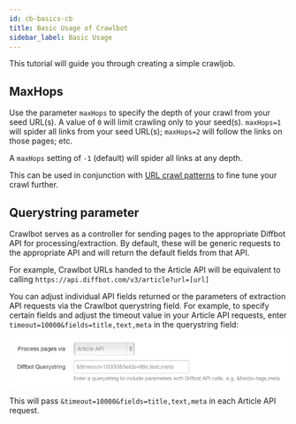 ```yaml
---
id: cb-basics-cb
title: Basic Usage of Crawlbot
sidebar_label: Basic Usage
---
```


This tutorial will guide you through creating a simple crawljob.

## MaxHops

Use the parameter `maxHops` to specify the depth of your crawl from your seed URL(s). A value of `0` will limit crawling only to your seed(s). `maxHops=1` will spider all links from your seed URL(s); `maxHops=2` will follow the links on those pages; etc.

A `maxHops` setting of `-1` (default) will spider all links at any depth.

This can be used in conjunction with [URL crawl patterns](guides-patterns) to fine tune your crawl further.

## Querystring parameter

Crawlbot serves as a controller for sending pages to the appropriate Diffbot API for processing/extraction. By default, these will be generic requests to the appropriate API and will return the default fields from that API.

For example, Crawlbot URLs handed to the Article API will be equivalent to calling `https://api.diffbot.com/v3/article?url=[url]`

You can adjust individual API fields returned or the parameters of extraction API requests via the Crawlbot querystring field.
For example, to specify certain fields and adjust the timeout value in your Article API requests, enter `timeout=10000&fields=title,text,meta` in the querystring field:

![](/img/ss_2014-0205_52.png)

This will pass `&timeout=10000&fields=title,text,meta` in each Article API request.
